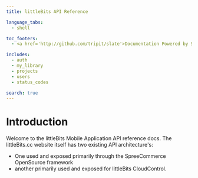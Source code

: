 ```yaml
---
title: littleBits API Reference

language_tabs:
  - shell

toc_footers:
  - <a href='http://github.com/tripit/slate'>Documentation Powered by Slate</a>

includes:
  - auth
  - my_library
  - projects
  - users
  - status_codes

search: true
---
```


# Introduction

Welcome to the littleBits Mobile Application API reference docs. The littleBits.cc website itself has two existing API architecture's:

* One used and exposed primarily through the SpreeCommerce OpenSource framework
* another primarily used and exposed for littleBits CloudControl.
